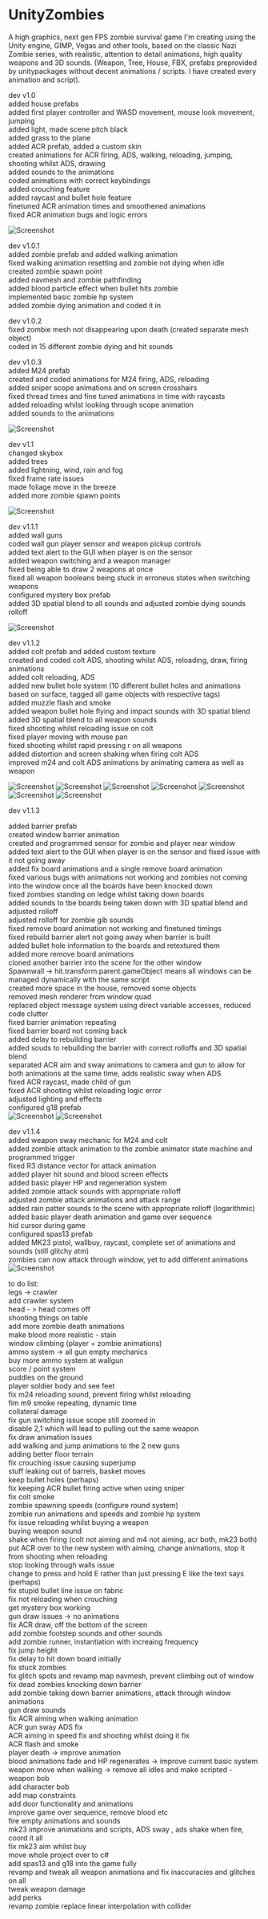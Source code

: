 # UnityZombies

A high graphics, next gen FPS zombie survival game I'm creating using the Unity engine, GIMP, Vegas and other tools, based on the classic Nazi Zombie series, with realistic, attention to detail animations, high quality weapons and 3D sounds. (Weapon, Tree, House, FBX, prefabs preprovided by unitypackages without decent animations / scripts. I have created every animation and script).

dev v1.0  
added house prefabs   
added first player controller and WASD movement, mouse look movement, jumping  
added light, made scene pitch black  
added grass to the plane  
added ACR prefab, added a custom skin  
created animations for ACR firing, ADS, walking, reloading, jumping, shooting whilst ADS, drawing  
added sounds to the animations  
coded animations with correct keybindings  
added crouching feature  
added raycast and bullet hole feature  
finetuned ACR animation times and smoothened animations  
fixed ACR animation bugs and logic errors  

![Screenshot](images/img1.jpg)
  
dev v1.0.1  
added zombie prefab and added walking animation  
fixed walking animation resetting and zombie not dying when idle  
created zombie spawn point  
added navmesh and zombie pathfinding  
added blood particle effect when bullet hits zombie  
implemented basic zombie hp system  
added zombie dying animation and coded it in  
  
dev v1.0.2  
fixed zombie mesh not disappearing upon death (created separate mesh object)  
coded in 15 different zombie dying and hit sounds  
  
dev v1.0.3  
added M24 prefab  
created and coded animations for M24 firing, ADS, reloading  
added sniper scope animations and on screen crosshairs  
fixed thread times and fine tuned animations in time with raycasts  
added reloading whilst looking through scope animation  
added sounds to the animations  

![Screenshot](images/img2.jpg)
  
dev v1.1  
changed skybox  
added trees  
added lightning, wind, rain and fog  
fixed frame rate issues  
made foliage move in the breeze  
added more zombie spawn points  

![Screenshot](images/img16.jpg)
  
dev v1.1.1  
added wall guns  
coded wall gun player sensor and weapon pickup controls  
added text alert to the GUI when player is on the sensor  
added weapon switching and a weapon manager  
fixed being able to draw 2 weapons at once  
fixed all weapon booleans being stuck in erroneus states when switching weapons  
configured mystery box prefab  
added 3D spatial blend to all sounds and adjusted zombie dying sounds rolloff  

![Screenshot](images/img6.jpg)
  
dev v1.1.2  
added colt prefab and added custom texture  
created and coded colt ADS, shooting whilst ADS, reloading, draw, firing animations  
added colt reloading, ADS  
added new bullet hole system (10 different bullet holes and animations based on surface, tagged all game objects with respective tags)  
added muzzle flash and smoke  
added weapon bullet hole flying and impact sounds with 3D spatial blend  
added 3D spatial  blend to all weapon sounds  
fixed shooting whilst reloading issue on colt  
fixed player moving with mouse pan  
fixed shooting whilst rapid pressing r on all weapons  
added distortion and screen shaking when firing colt ADS  
improved m24 and colt ADS animations by animating camera as well as weapon  

![Screenshot](images/img4.jpg)
![Screenshot](images/img7.jpg)
![Screenshot](images/img8.jpg)
![Screenshot](images/img5.jpg)
![Screenshot](images/img9.jpg)
![Screenshot](images/img10.jpg)
![Screenshot](images/img15.jpg)
  
dev v1.1.3  
  
added barrier prefab  
created window barrier animation  
created and programmed sensor for zombie and player near window  
added text alert to the GUI when player is on the sensor and fixed issue with it not going away  
added fix board animations and a single remove board animation  
fixed various bugs with animations not working and zombies not coming into the window once all the boards have been knocked down  
fixed zombies standing on ledge whilst taking down boards  
added sounds to tbe boards being taken down with 3D spatial blend and adjusted rolloff  
adjusted rolloff for zombie gib sounds  
fixed remove board animation not working and finetuned timings  
fixed rebuild barrier alert not going away when barrier is built  
added bullet hole information to the boards and retextured them  
added more remove board animations  
cloned another barrier into the scene for the other window  
Spawnwall -> hit.transform.parent.gameObject means all windows can be managed dynamically with the same script  
created more space in the house, removed some objects  
removed mesh renderer from window quad  
replaced object message system using direct variable accesses, reduced code clutter  
fixed barrier animation repeating  
fixed barrier board not coming back  
added delay to rebuilding barrier  
added souds to rebuilding the barrier with correct rolloffs and 3D spatial blend  
separated ACR aim and sway animations to camera and gun to allow for both animations at the same time, adds realistic sway when ADS  
fixed ACR raycast, made child of gun  
fixed ACR shooting whilst reloading logic error  
adjusted lighting and effects  
configured g18 prefab  
![Screenshot](images/img17.jpg)
![Screenshot](images/img18.jpg)
  
dev v1.1.4  
added weapon sway mechanic for M24 and colt  
added zombie attack animation to the zombie animator state machine and programmed trigger  
fixed R3 distance vector for attack animation  
added player hit sound and blood screen effects  
added basic player HP and regeneration system  
added zombie attack sounds with appropriate rolloff  
adjusted zombie attack animations and attack range  
added rain patter sounds to the scene with appropriate rolloff (logarithmic)  
added basic player death animation and game over sequence  
hid cursor during game  
configured spas13 prefab    
added MK23 pistol, wallbuy, raycast, complete set of animations and sounds (still glitchy atm)   
zombies can now attack through window, yet to add different animations  
![Screenshot](images/img19.jpg)

to do list:  
legs -> crawler  
add crawler system  
head - > head comes off  
shooting things on table  
add more zombie death animations  
make blood more realistic - stain  
window climbing (player + zombie animations)  
ammo system -> all gun empty mechanics  
buy more ammo system at wallgun  
score / point system  
puddles on the ground  
player soldier body and see feet  
fix m24 reloading sound, prevent firing whilst reloading  
fim m9 smoke repeating, dynamic time  
collateral damage  
fix gun switching issue scope still zoomed in  
disable 2,1 which will lead to pulling out the same weapon  
fix draw animation issues  
add walking and jump animations to the 2 new guns  
adding better floor terrain  
fix crouching issue causing superjump  
stuff leaking out of barrels, basket moves  
keep bullet holes (perhaps)  
fix keeping ACR bullet firing active when using sniper  
fix colt smoke  
zombie spawning speeds (configure round system)  
zombie run animations and speeds and zombie hp system  
fix issue reloading whilst buying a weapon  
buying weapon sound  
shake when firing (colt not aiming and m4 not aiming, acr both, mk23 both)  
put ACR over to the new system with aiming, change animations, stop it from shooting when reloading  
stop looking through walls issue  
change to press and hold E rather than just pressing E like the text says (perhaps)  
fix stupid bullet line issue on fabric  
fix not reloading when crouching  
get mystery box working  
gun draw issues -> no animations  
fix ACR draw, off the bottom of the screen  
add zombie footstep sounds and other  sounds  
add zombie runner, instantiation with increaing frequency  
fix jump height  
fix delay to hit down board initially  
fix stuck zombies  
fix glitch spots and revamp map navmesh, prevent climbing out of window  
fix dead zombies knocking down barrier  
add zombie taking down barrier animations, attack through window animations  
gun draw sounds  
fix ACR aiming when walking animation  
ACR gun sway ADS fix  
ACR aiming in speed fix and shooting whilst doing it fix  
ACR flash and smoke  
player death -> improve animation  
blood animations fade and HP regenerates -> improve current basic system  
weapon move when walking -> remove all idles and make scripted - weapon bob  
add character bob  
add map constraints  
add door functionality and animations  
improve game over sequence, remove blood etc  
fire empty animations and sounds  
mk23 improve animations and scripts, ADS sway , ads shake when fire, coord it all  
fix mk23 aim whilst buy  
move whole project over to c#  
add spas13 and g18 into the game fully  
revamp and tweak all weapon animations and fix inaccuracies and glitches on all  
tweak weapon damage  
add perks  
revamp zombie replace linear interpolation with collider  
